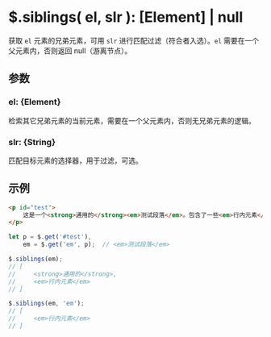 # $.siblings( el, slr ): [Element] | null

获取 `el` 元素的兄弟元素，可用 `slr` 进行匹配过滤（符合者入选）。`el` 需要在一个父元素内，否则返回 null（游离节点）。


## 参数

### el: {Element}

检索其它兄弟元素的当前元素，需要在一个父元素内，否则无兄弟元素的逻辑。


### slr: {String}

匹配目标元素的选择器，用于过滤，可选。


## 示例

```html
<p id="test">
    这是一个<strong>通用的</strong><em>测试段落</em>。包含了一些<em>行内元素</em>。
</p>
```

```js
let p = $.get('#test'),
    em = $.get('em', p);  // <em>测试段落</em>

$.siblings(em);
// [
//     <strong>通用的</strong>,
//     <em>行内元素</em>
// ]

$.siblings(em, 'em');
// [
//     <em>行内元素</em>
// ]
```